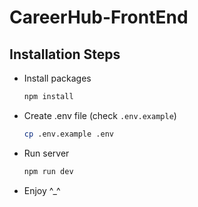 # CareerHub-FrontEnd

## Installation Steps

- Install packages

  ```bash
  npm install
  ```

- Create .env file (check `.env.example`)
  ```bash
  cp .env.example .env
  ```
- Run server

  ```bash
  npm run dev
  ```

- Enjoy ^\_^

